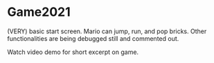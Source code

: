 # Game2021
(VERY) basic start screen. Mario can jump, run, and pop bricks. Other functionalities are being debugged still and commented out.

Watch video demo for short excerpt on game.
